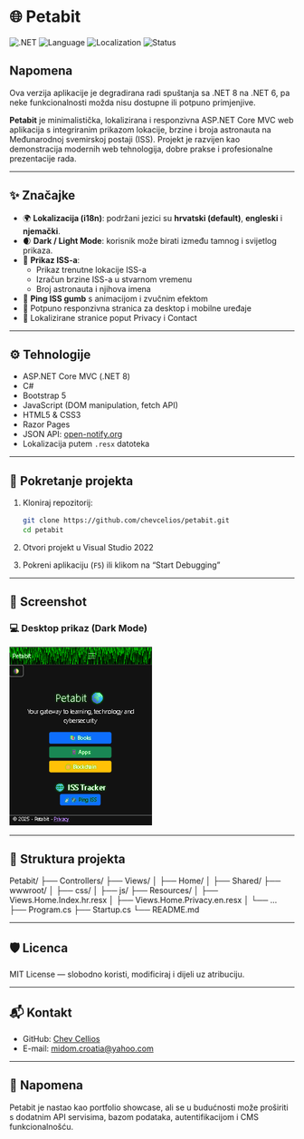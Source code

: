 # 🌐 Petabit

![.NET](https://img.shields.io/badge/.NET-8.0-blueviolet)
![Language](https://img.shields.io/badge/language-C%23-orange)
![Localization](https://img.shields.io/badge/i18n-3%20languages-green)
![Status](https://img.shields.io/badge/status-active-success)
## Napomena
Ova verzija aplikacije je degradirana radi spuštanja sa .NET 8 na .NET 6, pa neke funkcionalnosti možda nisu dostupne ili potpuno primjenjive.

**Petabit** je minimalistička, lokalizirana i responzivna ASP.NET Core MVC web aplikacija s integriranim prikazom lokacije, brzine i broja astronauta na Međunarodnoj svemirskoj postaji (ISS). Projekt je razvijen kao demonstracija modernih web tehnologija, dobre prakse i profesionalne prezentacije rada.



---

## ✨ Značajke

- 🌍 **Lokalizacija (i18n)**: podržani jezici su **hrvatski (default)**, **engleski** i **njemački**.
- 🌒 **Dark / Light Mode**: korisnik može birati između tamnog i svijetlog prikaza.
- 📡 **Prikaz ISS-a**:  
  - Prikaz trenutne lokacije ISS-a  
  - Izračun brzine ISS-a u stvarnom vremenu  
  - Broj astronauta i njihova imena  
- 🛜 **Ping ISS gumb** s animacijom i zvučnim efektom
- 📱 Potpuno responzivna stranica za desktop i mobilne uređaje
- 📄 Lokalizirane stranice poput Privacy i Contact

---

## ⚙️ Tehnologije

- ASP.NET Core MVC (.NET 8)
- C#
- Bootstrap 5
- JavaScript (DOM manipulation, fetch API)
- HTML5 & CSS3
- Razor Pages
- JSON API: [open-notify.org](https://open-notify.org/)
- Lokalizacija putem `.resx` datoteka

---

## 🚀 Pokretanje projekta

1. Kloniraj repozitorij:
    ```bash
    git clone https://github.com/chevcelios/petabit.git
    cd petabit
    ```

2. Otvori projekt u Visual Studio 2022

3. Pokreni aplikaciju (`F5`) ili klikom na “Start Debugging”

---

## 📸 Screenshot

### 💻 Desktop prikaz (Dark Mode)
![Petabit Dark Desktop](https://github.com/ChevCellios/Petabit/blob/master/Petabit/docs/screenshotPetabit.png)
 


---

## 📁 Struktura projekta

Petabit/
├── Controllers/
├── Views/
│ ├── Home/
│ ├── Shared/
├── wwwroot/
│ ├── css/
│ ├── js/
├── Resources/
│ ├── Views.Home.Index.hr.resx
│ ├── Views.Home.Privacy.en.resx
│ └── ...
├── Program.cs
├── Startup.cs
└── README.md


---

## 🛡️ Licenca

MIT License — slobodno koristi, modificiraj i dijeli uz atribuciju.

---

## 📬 Kontakt

- GitHub: [Chev Cellios](https://github.com/chevcellios)
- E-mail: [midom.croatia@yahoo.com](mailto:midom.croatia@yahoo.com)

---

## 🌟 Napomena

Petabit je nastao kao portfolio showcase, ali se u budućnosti može proširiti s dodatnim API servisima, bazom podataka, autentifikacijom i CMS funkcionalnošću.

